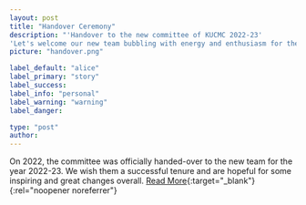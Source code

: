 ```yaml
---
layout: post
title: "Handover Ceremony"
description: "'Handover to the new committee of KUCMC 2022-23'
'Let's welcome our new team bubbling with energy and enthusiasm for the year of 2022-23.'"
picture: "handover.png"

label_default: "alice"
label_primary: "story"
label_success:
label_info: "personal"
label_warning: "warning"
label_danger:

type: "post"
author:
---
```


On 2022, the committee was officially handed-over to the new team for the year 2022-23. We wish them a successful tenure and are hopeful for some inspiring and great changes overall. [Read More](https://www.facebook.com/kucmc1/posts/pfbid02dYPEk6pUd9XdWcjhvsW4hWiM5XiKuUTyXqzBFwdtbTqx5JSNhv3Z8KAj7ZGShuChl/){:target="_blank"}{:rel="noopener noreferrer"}

